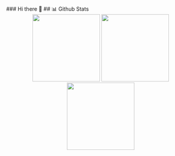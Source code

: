 <br>
### Hi there 👋
## 📊 Github Stats

<br />

<div align="center">
  <img height="180em" src="https://github-readme-stats.vercel.app/api?username=RolleriAndrea&include_all_commits=true&show_icons=true&include_all_commits=true&count_private=true&bg_color=000011&title_color=ebc634&text_color=efefef&icon_color=ff4642&line_height=34"/>
  <img height="180em" src="https://streak-stats.demolab.com/?user=RolleriAndrea&theme=great-gatsby" />
  <img height="180em" src="https://github-readme-stats.vercel.app/api/top-langs?username=RolleriAndrea&show_icons=true&locale=en&layout=compact&bg_color=000011&title_color=ebc634&text_color=efefef"/>
</div>


<!--
**RolleriAndrea/RolleriAndrea** is a ✨ _special_ ✨ repository because its `README.md` (this file) appears on your GitHub profile.

Here are some ideas to get you started:

- 🔭 I’m currently working on ...
- 🌱 I’m currently learning ...
- 👯 I’m looking to collaborate on ...
- 🤔 I’m looking for help with ...
- 💬 Ask me about ...
- 📫 How to reach me: ...
- 😄 Pronouns: ...
- ⚡ Fun fact: ...
-->
